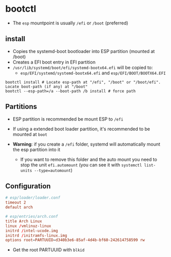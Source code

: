 # bootctl

- The `esp` mountpoint is usually `/efi` or `/boot` (preferred)

## install

- Copies the systemd-boot bootloader into ESP partition (mounted at /boot)
- Creates a EFI boot entry in EFI partition
- `/usr/lib/systemd/boot/efi/systemd-bootx64.efi` will be copied to:
  - `esp/EFI/systemd/systemd-bootx64.efi` and `esp/EFI/BOOT/BOOTX64.EFI`

```shell
bootctl install # Locate esp-path at "/efi", "/boot" or "/boot/efi". Locate boot-path (if any) at "/boot"
bootctl --esp-path=/a --boot-path /b install # force path
```

## Partitions

- ESP partition is recommended be mount ESP to `/efi`
- If using a extended boot loader partition, it's recommended to be mounted at `boot`

- **Warning**: if you create a `/efi` folder, systemd will automatically mount the esp partition into it
  - If you want to remove this folder and the auto mount you need to stop the unit `efi.automount` (you can see it with `systemctl list-units --type=automount`)

## Configuration

```conf
# esp/loader/loader.conf
timeout 2
default arch
```

```conf
# esp/entries/arch.conf
title Arch Linux
linux /vmlinuz-linux
initrd /intel-ucode.img
initrd /initramfs-linux.img
options root=PARTUUID=d340b3e6-85af-4d4b-bf60-242614758599 rw
```

- Get the root PARTUUID with `blkid`
